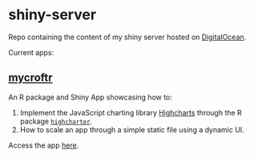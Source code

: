 # shiny-server

Repo containing the content of my shiny server hosted on [DigitalOcean](https://www.digitalocean.com/).

Current apps:

## [mycroftr](https://github.com/AKLLaursen/mycroftr)

An R package and Shiny App showcasing how to:

1. Implement the JavaScript charting library [Highcharts](http://www.highcharts.com/) through the R package [`highcharter`](http://jkunst.com/highcharter/).
2. How to scale an app through a simple static file using a dynamic UI.

Access the app [here](http://www.apps.akll.io/shiny/mycroft/).
